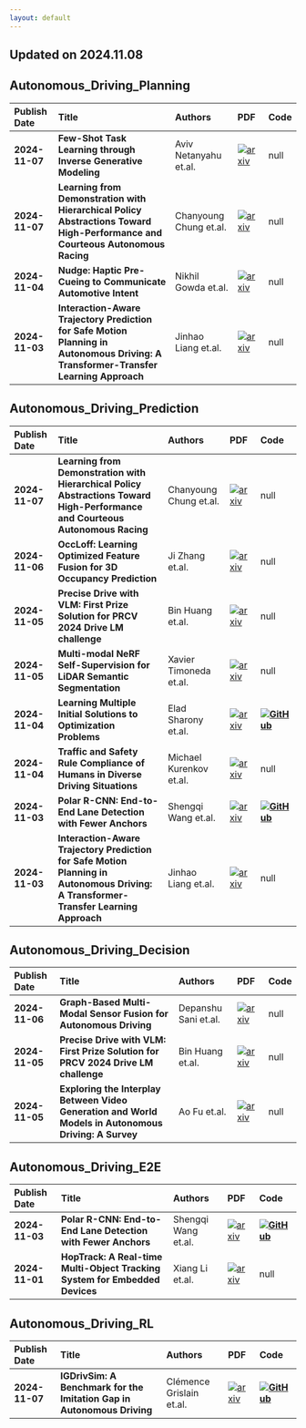 ```yaml
---
layout: default
---
```


## Updated on 2024.11.08

## Autonomous_Driving_Planning

| Publish Date | Title | Authors | PDF | Code |
|:---------|:-----------------------|:---------|:------|:------|
|**2024-11-07**|**Few-Shot Task Learning through Inverse Generative Modeling**|Aviv Netanyahu et.al.|[![arxiv](https://img.shields.io/badge/arXiv-2411.04987v1-b31b1b.svg)](http://arxiv.org/abs/2411.04987v1)|null|
|**2024-11-07**|**Learning from Demonstration with Hierarchical Policy Abstractions Toward High-Performance and Courteous Autonomous Racing**|Chanyoung Chung et.al.|[![arxiv](https://img.shields.io/badge/arXiv-2411.04735v1-b31b1b.svg)](http://arxiv.org/abs/2411.04735v1)|null|
|**2024-11-04**|**Nudge: Haptic Pre-Cueing to Communicate Automotive Intent**|Nikhil Gowda et.al.|[![arxiv](https://img.shields.io/badge/arXiv-2411.02789v1-b31b1b.svg)](http://arxiv.org/abs/2411.02789v1)|null|
|**2024-11-03**|**Interaction-Aware Trajectory Prediction for Safe Motion Planning in Autonomous Driving: A Transformer-Transfer Learning Approach**|Jinhao Liang et.al.|[![arxiv](https://img.shields.io/badge/arXiv-2411.01475v1-b31b1b.svg)](http://arxiv.org/abs/2411.01475v1)|null|

## Autonomous_Driving_Prediction

| Publish Date | Title | Authors | PDF | Code |
|:---------|:-----------------------|:---------|:------|:------|
|**2024-11-07**|**Learning from Demonstration with Hierarchical Policy Abstractions Toward High-Performance and Courteous Autonomous Racing**|Chanyoung Chung et.al.|[![arxiv](https://img.shields.io/badge/arXiv-2411.04735v1-b31b1b.svg)](http://arxiv.org/abs/2411.04735v1)|null|
|**2024-11-06**|**OccLoff: Learning Optimized Feature Fusion for 3D Occupancy Prediction**|Ji Zhang et.al.|[![arxiv](https://img.shields.io/badge/arXiv-2411.03696v1-b31b1b.svg)](http://arxiv.org/abs/2411.03696v1)|null|
|**2024-11-05**|**Precise Drive with VLM: First Prize Solution for PRCV 2024 Drive LM challenge**|Bin Huang et.al.|[![arxiv](https://img.shields.io/badge/arXiv-2411.02999v1-b31b1b.svg)](http://arxiv.org/abs/2411.02999v1)|null|
|**2024-11-05**|**Multi-modal NeRF Self-Supervision for LiDAR Semantic Segmentation**|Xavier Timoneda et.al.|[![arxiv](https://img.shields.io/badge/arXiv-2411.02969v1-b31b1b.svg)](http://arxiv.org/abs/2411.02969v1)|null|
|**2024-11-04**|**Learning Multiple Initial Solutions to Optimization Problems**|Elad Sharony et.al.|[![arxiv](https://img.shields.io/badge/arXiv-2411.02158v1-b31b1b.svg)](http://arxiv.org/abs/2411.02158v1)|**[![GitHub](https://img.shields.io/badge/github-%23121011.svg?style=for-the-badge&logo=github&logoColor=white)](https://github.com/EladSharony/miso)**|
|**2024-11-04**|**Traffic and Safety Rule Compliance of Humans in Diverse Driving Situations**|Michael Kurenkov et.al.|[![arxiv](https://img.shields.io/badge/arXiv-2411.01909v1-b31b1b.svg)](http://arxiv.org/abs/2411.01909v1)|null|
|**2024-11-03**|**Polar R-CNN: End-to-End Lane Detection with Fewer Anchors**|Shengqi Wang et.al.|[![arxiv](https://img.shields.io/badge/arXiv-2411.01499v1-b31b1b.svg)](http://arxiv.org/abs/2411.01499v1)|**[![GitHub](https://img.shields.io/badge/github-%23121011.svg?style=for-the-badge&logo=github&logoColor=white)](https://github.com/shqww/polarrcnn)**|
|**2024-11-03**|**Interaction-Aware Trajectory Prediction for Safe Motion Planning in Autonomous Driving: A Transformer-Transfer Learning Approach**|Jinhao Liang et.al.|[![arxiv](https://img.shields.io/badge/arXiv-2411.01475v1-b31b1b.svg)](http://arxiv.org/abs/2411.01475v1)|null|

## Autonomous_Driving_Decision

| Publish Date | Title | Authors | PDF | Code |
|:---------|:-----------------------|:---------|:------|:------|
|**2024-11-06**|**Graph-Based Multi-Modal Sensor Fusion for Autonomous Driving**|Depanshu Sani et.al.|[![arxiv](https://img.shields.io/badge/arXiv-2411.03702v1-b31b1b.svg)](http://arxiv.org/abs/2411.03702v1)|null|
|**2024-11-05**|**Precise Drive with VLM: First Prize Solution for PRCV 2024 Drive LM challenge**|Bin Huang et.al.|[![arxiv](https://img.shields.io/badge/arXiv-2411.02999v1-b31b1b.svg)](http://arxiv.org/abs/2411.02999v1)|null|
|**2024-11-05**|**Exploring the Interplay Between Video Generation and World Models in Autonomous Driving: A Survey**|Ao Fu et.al.|[![arxiv](https://img.shields.io/badge/arXiv-2411.02914v1-b31b1b.svg)](http://arxiv.org/abs/2411.02914v1)|null|

## Autonomous_Driving_E2E

| Publish Date | Title | Authors | PDF | Code |
|:---------|:-----------------------|:---------|:------|:------|
|**2024-11-03**|**Polar R-CNN: End-to-End Lane Detection with Fewer Anchors**|Shengqi Wang et.al.|[![arxiv](https://img.shields.io/badge/arXiv-2411.01499v1-b31b1b.svg)](http://arxiv.org/abs/2411.01499v1)|**[![GitHub](https://img.shields.io/badge/github-%23121011.svg?style=for-the-badge&logo=github&logoColor=white)](https://github.com/shqww/polarrcnn)**|
|**2024-11-01**|**HopTrack: A Real-time Multi-Object Tracking System for Embedded Devices**|Xiang Li et.al.|[![arxiv](https://img.shields.io/badge/arXiv-2411.00608v1-b31b1b.svg)](http://arxiv.org/abs/2411.00608v1)|null|

## Autonomous_Driving_RL

| Publish Date | Title | Authors | PDF | Code |
|:---------|:-----------------------|:---------|:------|:------|
|**2024-11-07**|**IGDrivSim: A Benchmark for the Imitation Gap in Autonomous Driving**|Clémence Grislain et.al.|[![arxiv](https://img.shields.io/badge/arXiv-2411.04653v1-b31b1b.svg)](http://arxiv.org/abs/2411.04653v1)|**[![GitHub](https://img.shields.io/badge/github-%23121011.svg?style=for-the-badge&logo=github&logoColor=white)](https://github.com/clemgris/igdrivsim)**|


